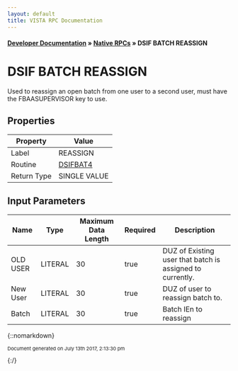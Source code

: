 ```yaml
---
layout: default
title: VISTA RPC Documentation
---
```


#### [Developer Documentation](../index) &#187; [Native RPCs](TableOfContents) &#187; DSIF BATCH REASSIGN<br/>
# DSIF BATCH REASSIGN

Used to reassign an open batch from one user to a second user, must have the FBAASUPERVISOR key to use.

## Properties

Property | Value
--- | ---
Label | REASSIGN
Routine | [DSIFBAT4](http://code.osehra.org/dox/Routine_DSIFBAT4_source.html)
Return Type | SINGLE VALUE


## Input Parameters

Name | Type | Maximum Data Length | Required | Description
--- | --- | --- | --- | ---
OLD USER | LITERAL | 30 | true | DUZ of Existing user that batch is assigned to currently.
New User | LITERAL | 30 | true | DUZ of user to reassign batch to.
Batch | LITERAL | 30 | true | Batch IEn to reassign



{::nomarkdown} <br/><p style="font-size: 11px">Document generated on July 13th 2017, 2:13:30 pm</p>{:/}